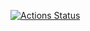 [![Actions Status](https://github.com/MashaaDev/devops-eval/workflows/CI/CD/badge.svg)](https://github.com/MashaaDev/devops-eval/actions)

